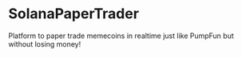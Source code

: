 # SolanaPaperTrader
Platform to paper trade memecoins in realtime just like PumpFun but without losing money!
